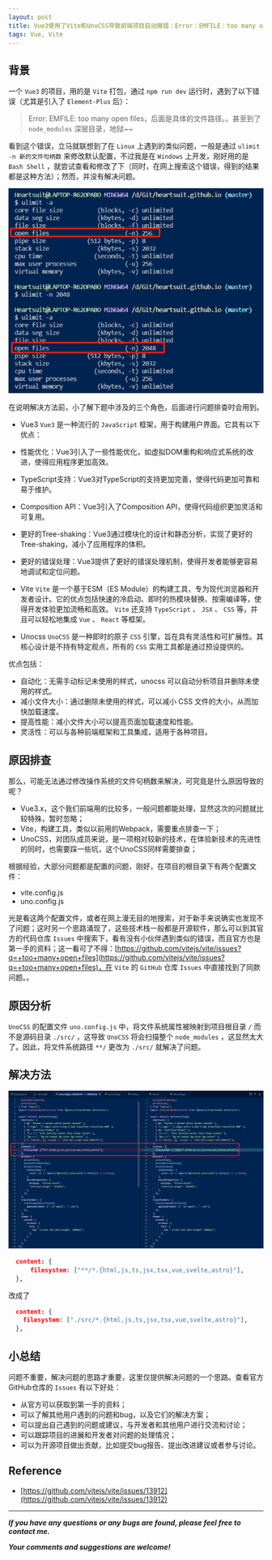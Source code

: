 ```yaml
---
layout: post
title: Vue3使用了Vite和UnoCSS导致前端项目启动报错：Error：EMFILE：too many open files
tags: Vue, Vite
---
```


## 背景

一个 `Vue3` 的项目，用的是 `Vite` 打包，通过 `npm run dev` 运行时，遇到了以下错误（尤其是引入了 `Element-Plus` 后）：

> Error: EMFILE: too many open files，后面是具体的文件路径。。甚至到了 `node_modules` 深层目录，地狱~~

看到这个错误，立马就联想到了在 `Linux` 上遇到的类似问题，一般是通过 `ulimit -n 新的文件句柄数` 来修改默认配置，不过我是在 `Windows` 上开发，刚好用的是 `Bash Shell` ，就尝试查看和修改了下（同时，在网上搜索这个错误，得到的结果都是这种方法）；然而，并没有解决问题。

![2023-12-16-ulimit.jpg](https://github.com/heartsuit/heartsuit.github.io/raw/master/pictures/2023-12-16-ulimit.jpg)

在说明解决方法前，小了解下题中涉及的三个角色，后面进行问题排查时会用到。
* Vue3
`Vue3` 是一种流行的 `JavaScript` 框架，用于构建用户界面。它具有以下优点：
* 性能优化：Vue3引入了一些性能优化，如虚拟DOM重构和响应式系统的改进，使得应用程序更加高效。
* TypeScript支持：Vue3对TypeScript的支持更加完善，使得代码更加可靠和易于维护。
* Composition API：Vue3引入了Composition API，使得代码组织更加灵活和可复用。
* 更好的Tree-shaking：Vue3通过模块化的设计和静态分析，实现了更好的Tree-shaking，减小了应用程序的体积。
* 更好的错误处理：Vue3提供了更好的错误处理机制，使得开发者能够更容易地调试和定位问题。
  
* Vite
`Vite` 是一个基于ESM（ES Module）的构建工具，专为现代浏览器和开发者设计。它的优点包括快速的冷启动、即时的热模块替换、按需编译等，使得开发体验更加流畅和高效。 `Vite` 还支持 `TypeScript` 、 `JSX` 、 `CSS` 等，并且可以轻松地集成 `Vue` 、 `React` 等框架。

* Unocss
`UnoCSS` 是一种即时的原子 `CSS` 引擎，旨在具有灵活性和可扩展性。其核心设计是不持有特定观点，所有的 `CSS` 实用工具都是通过预设提供的。

优点包括：
* 自动化：无需手动标记未使用的样式，unocss 可以自动分析项目并删除未使用的样式。
* 减小文件大小：通过删除未使用的样式，可以减小 CSS 文件的大小，从而加快加载速度。
* 提高性能：减小文件大小可以提高页面加载速度和性能。
* 灵活性：可以与各种前端框架和工具集成，适用于各种项目。

## 原因排查

那么，可能无法通过修改操作系统的文件句柄数来解决，可究竟是什么原因导致的呢？

* Vue3.x，这个我们前端用的比较多，一般问题都能处理，显然这次的问题就比较特殊，暂时忽略；
* Vite，构建工具，类似以前用的Webpack，需要重点排查一下；
* UnoCSS，对团队成员来说，是一项相对较新的技术，在体验新技术的先进性的同时，也需要踩一些坑，这个UnoCSS同样需要排查；

根据经验，大部分问题都是配置的问题，刚好，在项目的根目录下有两个配置文件：

* vite.config.js
* uno.config.js

光是看这两个配置文件，或者在网上漫无目的地搜索，对于新手来说确实也发现不了问题；这时另一个思路涌现了，这些技术栈一般都是开源软件，那么可以到其官方的代码仓库 `Issues` 中搜索下，看有没有小伙伴遇到类似的错误，而且官方也是第一手的资料；这一看可了不得：[https://github.com/vitejs/vite/issues?q=+too+many+open+files](https://github.com/vitejs/vite/issues?q=+too+many+open+files)，在 `Vite` 的 `GitHub` 仓库 `Issues` 中直接找到了同款问题。。

## 原因分析

`UnoCSS` 的配置文件 `uno.config.js` 中，将文件系统属性被映射到项目根目录 `/` 而不是源码目录 `./src/` ，这导致 `UnoCSS` 将会扫描整个 `node_modules` ，这显然太大了。因此，将文件系统路径 `**/` 更改为 `./src/` 就解决了问题。

## 解决方法

![2023-12-16-unocss.jpg](https://github.com/heartsuit/heartsuit.github.io/raw/master/pictures/2023-12-16-unocss.jpg)

```json
  content: {
      filesystem: ["**/*.{html,js,ts,jsx,tsx,vue,svelte,astro}"],
  },
```

改成了

```json
  content: {
    filesystem: ["./src/*.{html,js,ts,jsx,tsx,vue,svelte,astro}"],
  },
```

## 小总结

问题不重要，解决问题的思路才重要，这里仅提供解决问题的一个思路。查看官方GitHub仓库的 `Issues` 有以下好处：
* 从官方可以获取到第一手的资料；
* 可以了解其他用户遇到的问题和bug，以及它们的解决方案；
* 可以提出自己遇到的问题或建议，与开发者和其他用户进行交流和讨论；
* 可以跟踪项目的进展和开发者对问题的处理情况；
* 可以为开源项目做出贡献，比如提交bug报告、提出改进建议或者参与讨论。

## Reference

* [https://github.com/vitejs/vite/issues/13912](https://github.com/vitejs/vite/issues/13912)

---

**_If you have any questions or any bugs are found, please feel free to contact me._**

**_Your comments and suggestions are welcome!_**
